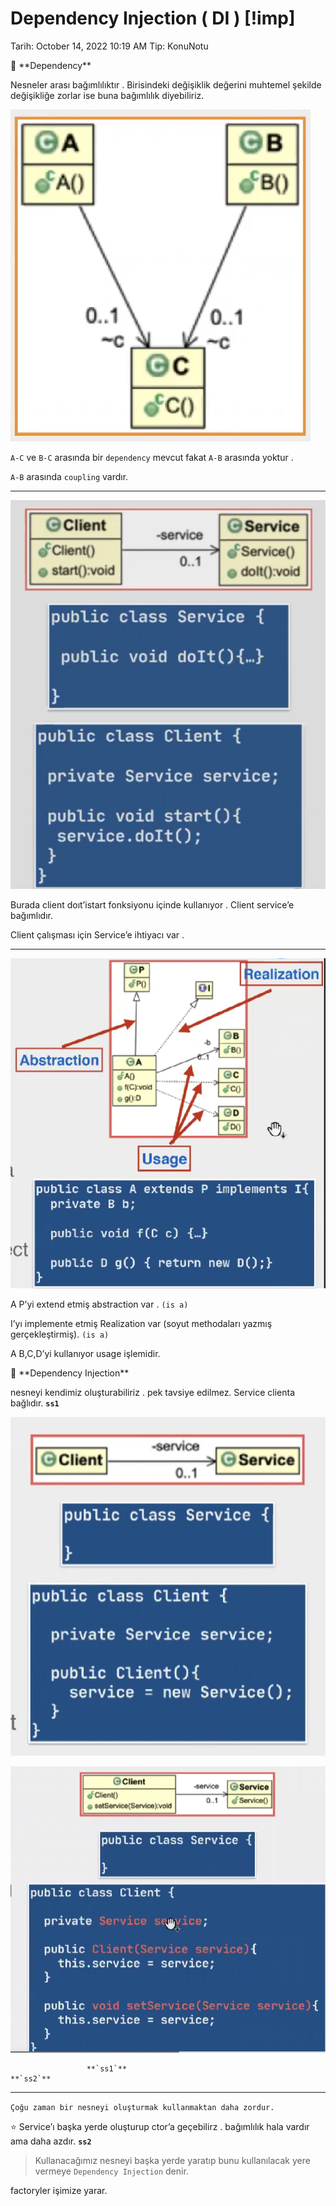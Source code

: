 # Dependency Injection ( DI ) [!imp]

Tarih: October 14, 2022 10:19 AM
Tip: KonuNotu

<aside>
🌟 **Dependency**

</aside>

Nesneler arası bağımlılıktır . Birisindeki değişiklik değerini muhtemel şekilde değişikliğe zorlar ise buna bağımlılık diyebiliriz.

![ss1.png](Dependency%20Injection%20(%20DI%20)%20%5B!imp%5D%20e4043995d0774d7e94368ce5e8ca132d/ss1.png)

`A-C` ve `B-C` arasında bir `dependency` mevcut fakat `A-B` arasında yoktur .

`A-B` arasında `coupling` vardır.

---

![ss2.png](Dependency%20Injection%20(%20DI%20)%20%5B!imp%5D%20e4043995d0774d7e94368ce5e8ca132d/ss2.png)

Burada client doıt’istart fonksiyonu içinde kullanıyor . Client service’e bağımlıdır. 

Client çalışması için Service’e ihtiyacı var .

---

![dd1.png](Dependency%20Injection%20(%20DI%20)%20%5B!imp%5D%20e4043995d0774d7e94368ce5e8ca132d/dd1.png)

A P’yi extend etmiş abstraction var .  `(is a)`

I’yı implemente etmiş Realization var (soyut methodaları yazmış gerçekleştirmiş).  `(is a)`

A B,C,D’yi kullanıyor usage işlemidir.

<aside>
🌟 **Dependency Injection**

</aside>

nesneyi kendimiz oluşturabiliriz . pek tavsiye edilmez. Service clienta bağlıdır.  **`ss1`**

![ss1.png](Dependency%20Injection%20(%20DI%20)%20%5B!imp%5D%20e4043995d0774d7e94368ce5e8ca132d/ss1%201.png)

![ss2.png](Dependency%20Injection%20(%20DI%20)%20%5B!imp%5D%20e4043995d0774d7e94368ce5e8ca132d/ss2%201.png)

                     **`ss1`**                                                                                         **`ss2`**

---

`Çoğu zaman bir nesneyi oluşturmak kullanmaktan daha zordur.`

⭐ Service’ı başka yerde oluşturup ctor’a geçebilirz . bağımlılık hala vardır ama daha azdır.  **`ss2`**

> Kullanacağımız nesneyi başka yerde yaratıp bunu kullanılacak yere vermeye `Dependency Injection` denir.
> 

factoryler işimize yarar.